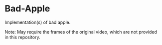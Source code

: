 # Bad-Apple

Implementation(s) of bad apple.

Note: May require the frames of the original video, which are not provided in this repository.
